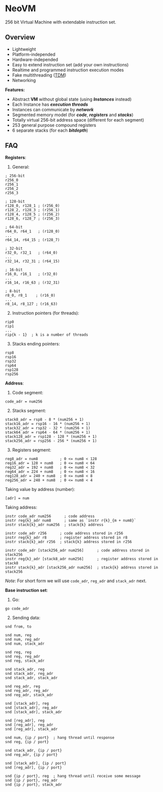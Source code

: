 # NeoVM

256 bit Virtual Machine with extendable instruction set.

## Overview
- Lightweight
- Platform-independed
- Hardware-independed
- Easy to extend instruction set (add your own instructions)
- Realtime and programmed instruction execution modes
- Fake multithreading ([TDM](https://en.wikipedia.org/wiki/Time-division_multiplexing))
- Networking


**Features:**
- Abstract **VM** without global state (using ***Instances*** instead)
- Each Instance has ***execution threads***
- Instances can communicate by ***network***
- Segmented memory model (for ***code***, ***registers*** and ***stacks***)
- Totally virtual 256-bit address space (different for each segment)
- 253 general purpose compound registers
- 6 separate stacks (for each ***bitdepth***)

## FAQ
**Registers**:
1. General:
```
; 256-bit
r256_0
r256_1
r256_2
r256_3
```
```
; 128-bit
r128_0, r128_1 ; (r256_0)
r128_2, r128_3 ; (r256_1)
r128_4, r128_5 ; (r256_2)
r128_6, r128_7 ; (r256_3)
```
```
; 64-bit
r64_0, r64_1   ; (r128_0)
...
r64_14, r64_15 ; (r128_7)
```
```
; 32-bit
r32_0, r32_1   ; (r64_0)
...
r32_14, r32_31 ; (r64_15)
```
```
; 16-bit
r16_0, r16_1   ; (r32_0)
...
r16_14, r16_63 ; (r32_31)
```
```
; 8-bit
r8_0, r8_1    ; (r16_0)
...
r8_14, r8_127 ; (r16_63)
```
2. Instruction pointers (for threads):
```
rip0
rip1
...
rip{k - 1}  ; k is a number of threads
```
3. Stacks ending pointers:
```
rsp8
rsp16
rsp32
rsp64
rsp128
rsp256
```

**Address**:
1. Code segment:
```
code_adr = num256
```
2. Stacks segment:
```
stack8_adr = rsp8 - 8 * (num256 + 1)
stack16_adr = rsp16 - 16 * (num256 + 1)
stack32_adr = rsp32 - 32 * (num256 + 1)
stack64_adr = rsp64 - 64 * (num256 + 1)
stack128_adr = rsp128 - 128 * (num256 + 1)
stack256_adr = rsp256 - 256 * (num256 + 1)
```
3. Registers segment:
```
reg8_adr = num8          ; 0 <= num8 < 128
reg16_adr = 128 + num8   ; 0 <= num8 < 64
reg32_adr = 192 + num8   ; 0 <= num8 < 32
reg64_adr = 224 + num8   ; 0 <= num8 < 16
reg128_adr = 240 + num8  ; 0 <= num8 < 8
reg256_adr = 248 + num8  ; 0 <= num8 < 4
```

Taking value by address (number):
```
[adr] = num
```

Taking address:
```
instr code_adr num256      ; code address
instr reg{k}_adr num8      ; same as `instr r{k}_{m + num8}`
instr stack{k}_adr num256  ; stack{k} address
```

```
instr code_adr r256      ; code address stored in r256
instr reg{k}_adr r8      ; register address stored in r8
instr stack{k}_adr r256  ; stack{k} address stored in r256
```
```
instr code_adr [stack256_adr num256]      ; code address stored in stack256
instr reg{k}_adr [stack8_adr num256]      ; register address stored in stack8
instr stack{k}_adr [stack256_adr num256]  ; stack{k} address stored in stack256
```

*Note*: For short form we will use `code_adr`, `reg_adr` and `stack_adr` next.

**Base instruction set**:

1. Go:
```
go code_adr
```

2. Sending data:
```
snd from, to
```
```
snd num, reg
snd num, reg_adr
snd num, stack_adr

snd reg, reg
snd reg, reg_adr
snd reg, stack_adr

snd stack_adr, reg
snd stack_adr, reg_adr
snd stack_adr, stack_adr

snd reg_adr, reg
snd reg_adr, reg_adr
snd reg_adr, stack_adr

snd [stack_adr], reg
snd [stack_adr], reg_adr
snd [stack_adr], stack_adr

snd [reg_adr], reg
snd [reg_adr], reg_adr
snd [reg_adr], stack_adr
```

```
snd num, {ip / port}  ; hang thread until response
snd reg, {ip / port}

snd stack_adr, {ip / port}
snd reg_adr, {ip / port}

snd [stack_adr], {ip / port}
snd [reg_adr], {ip / port}
```
```
snd {ip / port}, reg  ; hang thread until receive some message
snd {ip / port}, reg_adr
snd {ip / port}, stack_adr
```